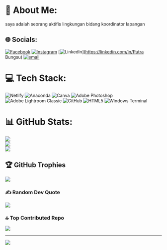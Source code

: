 # 💫 About Me:
saya adalah seorang aktifis lingkungan bidang koordinator lapangan


## 🌐 Socials:
[![Facebook](https://img.shields.io/badge/Facebook-%231877F2.svg?logo=Facebook&logoColor=white)](https://facebook.com/wawan) [![Instagram](https://img.shields.io/badge/Instagram-%23E4405F.svg?logo=Instagram&logoColor=white)](https://instagram.com/wawan_melayu2) [![LinkedIn](https://img.shields.io/badge/LinkedIn-%230077B5.svg?logo=linkedin&logoColor=white)](https://linkedin.com/in/Putra Bungsu) [![email](https://img.shields.io/badge/Email-D14836?logo=gmail&logoColor=white)](mailto:pb4960066@gmail.com) 

# 💻 Tech Stack:
![Netlify](https://img.shields.io/badge/netlify-%23000000.svg?style=for-the-badge&logo=netlify&logoColor=#00C7B7) ![Anaconda](https://img.shields.io/badge/Anaconda-%2344A833.svg?style=for-the-badge&logo=anaconda&logoColor=white) ![Canva](https://img.shields.io/badge/Canva-%2300C4CC.svg?style=for-the-badge&logo=Canva&logoColor=white) ![Adobe Photoshop](https://img.shields.io/badge/adobe%20photoshop-%2331A8FF.svg?style=for-the-badge&logo=adobe%20photoshop&logoColor=white) ![Adobe Lightroom Classic](https://img.shields.io/badge/Adobe%20Lightroom%20Classic-31A8FF.svg?style=for-the-badge&logo=Adobe%20Lightroom%20Classic&logoColor=white) ![GitHub](https://img.shields.io/badge/github-%23121011.svg?style=for-the-badge&logo=github&logoColor=white) ![HTML5](https://img.shields.io/badge/html5-%23E34F26.svg?style=for-the-badge&logo=html5&logoColor=white) ![Windows Terminal](https://img.shields.io/badge/Windows%20Terminal-%234D4D4D.svg?style=for-the-badge&logo=windows-terminal&logoColor=white)
# 📊 GitHub Stats:
![](https://github-readme-stats.vercel.app/api?username=gunawan03012001&theme=radical&hide_border=true&include_all_commits=true&count_private=false)<br/>
![](https://nirzak-streak-stats.vercel.app/?user=gunawan03012001&theme=radical&hide_border=true)<br/>
![](https://github-readme-stats.vercel.app/api/top-langs/?username=gunawan03012001&theme=radical&hide_border=true&include_all_commits=true&count_private=false&layout=compact)

## 🏆 GitHub Trophies
![](https://github-profile-trophy.vercel.app/?username=gunawan03012001&theme=radical&no-frame=true&no-bg=false&margin-w=4)

### ✍️ Random Dev Quote
![](https://quotes-github-readme.vercel.app/api?type=horizontal&theme=radical)

### 🔝 Top Contributed Repo
![](https://github-contributor-stats.vercel.app/api?username=gunawan03012001&limit=5&theme=radical&combine_all_yearly_contributions=true)

---
[![](https://visitcount.itsvg.in/api?id=gunawan03012001&icon=3&color=0)](https://visitcount.itsvg.in)

<!-- Proudly created with GPRM ( https://gprm.itsvg.in ) -->






